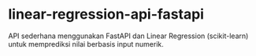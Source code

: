 # linear-regression-api-fastapi
API sederhana menggunakan FastAPI dan Linear Regression (scikit-learn) untuk memprediksi nilai berbasis input numerik.
